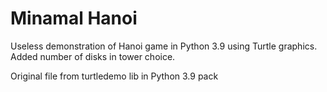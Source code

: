 # Minamal Hanoi
Useless demonstration of Hanoi game in Python 3.9 using Turtle graphics. 
Added number of disks in tower choice.

Original file from turtledemo lib in Python 3.9 pack
